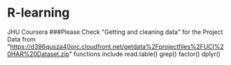 # R-learning
JHU Coursera
###Please Check "Getting and cleaning data" for the Project
Data from "https://d396qusza40orc.cloudfront.net/getdata%2Fprojectfiles%2FUCI%20HAR%20Dataset.zip"
functions include read.table() grep() factor() dplyr()

